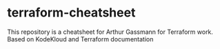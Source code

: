 # terraform-cheatsheet
 This repository is a cheatsheet for Arthur Gassmann for Terraform work. Based on KodeKloud and Terraform documentation
